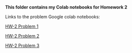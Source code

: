 **This folder contains my Colab notebooks for Homework 2**

Links to the problem Google colab notebooks:

[HW-2 Problem 1](https://colab.research.google.com/drive/1MKPvhLRlj6nLb3w7GjpeMR7um2ow8HzD)

[HW-2 Problem 2](https://colab.research.google.com/drive/1GKHe78tIqb1cLYJPkW4M5isQEAXvpaza)

[HW-2 Problem 3](https://colab.research.google.com/drive/106T2m-YWWnob1EilrGQ7TTM3plWf5b_o)
